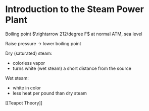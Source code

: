# Introduction to the Steam Power Plant

Boiling point $\rightarrow 212\degree F$ at normal ATM, sea level

Raise pressure -> lower boiling point

Dry (saturated) steam:
- colorless vapor
- turns white (wet steam) a short distance from the source

Wet steam:
- white in color
- less heat per pound than dry steam

[[Teapot Theory]]



